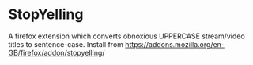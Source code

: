 # StopYelling
A firefox extension which converts obnoxious UPPERCASE stream/video titles to sentence-case.
Install from https://addons.mozilla.org/en-GB/firefox/addon/stopyelling/